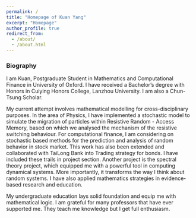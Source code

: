 ```yaml
---
permalink: /
title: "Homepage of Kuan Yang"
excerpt: "Homepage"
author_profile: true
redirect_from: 
  - /about/
  - /about.html
---
```


### Biography
I am Kuan, Postgraduate Student in Mathematics and Computational Finance in University of Oxford. I have received a Bachelor’s degree with Honors in Cuiying Honors College, Lanzhou University. I am also a Chun-Tsung Scholar.

My current attempt involves mathematical modelling for cross-disciplinary purposes. In the area of Physics, I have implemented a stochastic model to simulate the migration of particles within Resistive Random - Access Memory, based on which we analysed the mechanism of the resistive switching behaviour. For computational finance, I am considering on stochastic based methods for the prediction and analysis of random behavior in stock market. This work has also been extended and collaborated with TaiLong Bank into Trading strategy for bonds. I have included these trails in project section. Another project is the spectral theory project, which equipped me with a powerful tool in computing dynamical systems. More importantly, it transforms the way I think about random systems. I have also applied mathematics strategies in evidence-based research and education.

My undergraduate education lays solid foundation and equip me with mathematical logic. I am grateful for many professors that have ever supported me. They teach me knowledge but I get full enthusiasm. 



<script type="text/javascript" id="clustrmaps" src="//clustrmaps.com/map_v2.js?d=-0m5H0yFZZ6l-AOmOBX7KWj0kEM2mYkZrczUAuYkWeY&cl=ffffff&w=a"></script>
